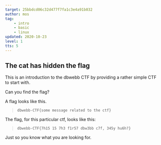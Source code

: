 ```yaml
---
target: 25bbdcd06c32d477f7fa1c3e4a91b032
author: mos
tag:
    - intro
    - basic
    - linux
updated: 2020-10-23
level: 1
tts: 5
---
```

The cat has hidden the flag
---------------------------

This is an introduction to the dbwebb CTF by providing a rather simple CTF to start with.

Can you find the flag?

A flag looks like this.

> `dbwebb-CTF{some message related to the ctf}`

The flag, for this particular ctf, looks like this:

> `dbwebb-CTF{7h15 15 7h3 f1r57 dbw3bb c7f, 345y hu6h?}`

Just so you know what you are looking for.
